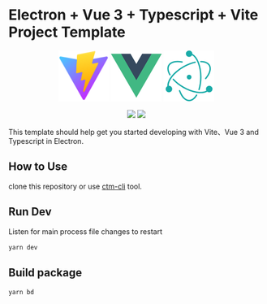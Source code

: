 # Electron + Vue 3 + Typescript + Vite Project Template
<p align="center">
  <img width="100px" src="./src/render/assets/vite.svg">
  <img width="100px" src="./src/render/assets/logo.png">
  <img width="100px" src="./src/render/assets/electron.png">
</p>

<p align="center">
  <img src="https://img.shields.io/badge/Vue-^3.0.5-brightgreen?style=plastic&logo=Vue.js">
  <img src="https://img.shields.io/badge/Electron-^12.0.1-brightgreen?style=plastic&logo=electron">
</p>

This template should help get you started developing with Vite、Vue 3 and Typescript in Electron.

## How to Use

clone this repository or use [ctm-cli](https://www.npmjs.com/package/ctm-cli) tool.

## Run Dev

Listen for main process file changes to restart

```sh
yarn dev
```

## Build package

```sh
yarn bd
```
